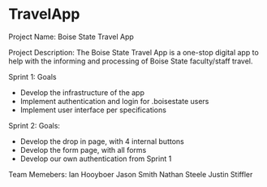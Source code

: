 # TravelApp
Project Name: Boise State Travel App

Project Description:
The Boise State Travel App is a one-stop digital app to help with the informing and processing of Boise State
faculty/staff travel.

Sprint 1: Goals
- Develop the infrastructure of the app
- Implement authentication and login for .boisestate users
- Implement user interface per specifications

Sprint 2: Goals:

- Develop the drop in page, with 4 internal buttons
- Develop the form page, with all forms
- Develop our own authentication from Sprint 1






Team Memebers:
 Ian Hooyboer
 Jason Smith
 Nathan Steele
 Justin Stiffler
